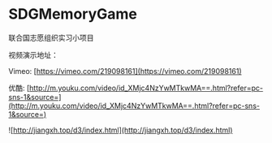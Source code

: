 # SDGMemoryGame
联合国志愿组织实习小项目


视频演示地址：

Vimeo: [https://vimeo.com/219098161](https://vimeo.com/219098161)

优酷: [http://m.youku.com/video/id_XMjc4NzYwMTkwMA==.html?refer=pc-sns-1&source=](http://m.youku.com/video/id_XMjc4NzYwMTkwMA==.html?refer=pc-sns-1&source=)

![http://jiangxh.top/d3/index.html](http://jiangxh.top/d3/index.html)
